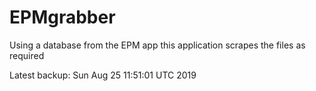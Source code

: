 # EPMgrabber
Using a database from the EPM app this application scrapes the files as required


Latest backup: Sun Aug 25 11:51:01 UTC 2019
